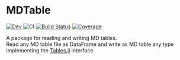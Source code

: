 # MDTable

[![Dev](https://img.shields.io/badge/docs-dev-blue.svg)](https://theronione.github.io/MDTable.jl/dev/)
![CI](https://github.com/TheRoniOne/MDTable.jl/workflows/CI/badge.svg)
[![Build Status](https://ci.appveyor.com/api/projects/status/github/TheRoniOne/MDTable.jl?svg=true)](https://ci.appveyor.com/project/TheRoniOne/MDTable-jl)
[![Coverage](https://codecov.io/gh/TheRoniOne/MDTable.jl/branch/master/graph/badge.svg)](https://codecov.io/gh/TheRoniOne/MDTable.jl)

A package for reading and writing MD tables.
<br>
Read any MD table file as DataFrame and write as MD table any type implementing the [Tables.jl](https://github.com/JuliaData/Tables.jl) interface.
